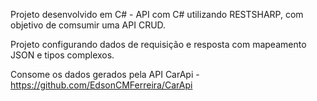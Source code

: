 Projeto desenvolvido em C# - API com C# utilizando RESTSHARP, com objetivo de comsumir uma API CRUD.

Projeto configurando dados de requisição e resposta com mapeamento JSON e tipos complexos.

Consome os dados gerados pela API CarApi - https://github.com/EdsonCMFerreira/CarApi 
